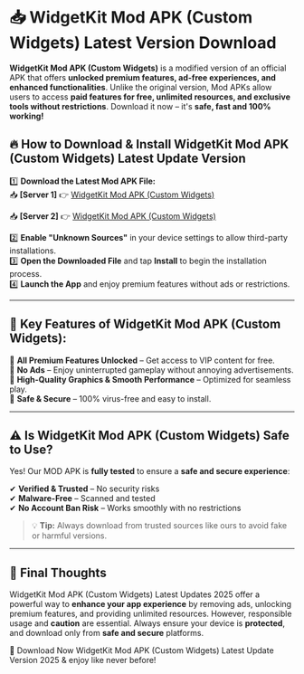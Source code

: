 # 📥 WidgetKit Mod APK (Custom Widgets) Latest Version Download

**WidgetKit Mod APK (Custom Widgets)** is a modified version of an official APK that offers **unlocked premium features, ad-free experiences, and enhanced functionalities**. Unlike the original version, Mod APKs allow users to access **paid features for free, unlimited resources, and exclusive tools without restrictions**. Download it now – it's **safe, fast and 100% working!**

## 🔥 **How to Download & Install WidgetKit Mod APK (Custom Widgets) Latest Update Version**

1️⃣ **Download the Latest Mod APK File:**  
📥 **[Server 1]** 👉 [WidgetKit Mod APK (Custom Widgets)](https://hapymods.com?title=WidgetKit+Mod+APK+(Custom+Widgets))

📥 **[Server 2]** 👉 [WidgetKit Mod APK (Custom Widgets)](https://hapymods.com?title=WidgetKit+Mod+APK+(Custom+Widgets))

2️⃣ **Enable "Unknown Sources"** in your device settings to allow third-party installations.  
3️⃣ **Open the Downloaded File** and tap **Install** to begin the installation process.  
4️⃣ **Launch the App** and enjoy premium features without ads or restrictions.

---

## 🌟 **Key Features of WidgetKit Mod APK (Custom Widgets):**
 
🔽 **All Premium Features Unlocked** – Get access to VIP content for free.  
🔽 **No Ads** – Enjoy uninterrupted gameplay without annoying advertisements.  
🔽 **High-Quality Graphics & Smooth Performance** – Optimized for seamless play.  
🔽 **Safe & Secure** – 100% virus-free and easy to install.  

---

## ⚠️ **Is WidgetKit Mod APK (Custom Widgets) Safe to Use?**

Yes! Our MOD APK is **fully tested** to ensure a **safe and secure experience**:

✔ **Verified & Trusted** – No security risks  
✔ **Malware-Free** – Scanned and tested  
✔ **No Account Ban Risk** – Works smoothly with no restrictions

> 💡 **Tip:** Always download from trusted sources like ours to avoid fake or harmful versions.

---

## 📌 **Final Thoughts**
 
WidgetKit Mod APK (Custom Widgets) Latest Updates 2025 offer a powerful way to **enhance your app experience** by removing ads, unlocking premium features, and providing unlimited resources. However, responsible usage and **caution** are essential. Always ensure your device is **protected**, and download only from **safe and secure** platforms.  

🔽 Download Now WidgetKit Mod APK (Custom Widgets) Latest Update Version 2025 & enjoy like never before!